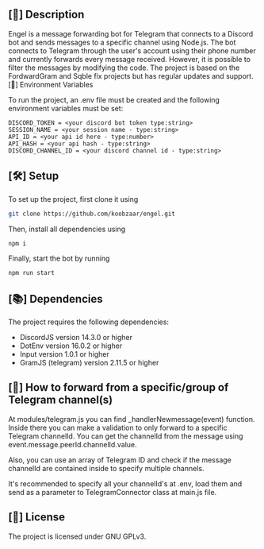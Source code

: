 ## [🚀] Description

Engel is a message forwarding bot for Telegram that connects to a Discord bot and sends messages to a specific channel using Node.js. The bot connects to Telegram through the user's account using their phone number and currently forwards every message received. However, it is possible to filter the messages by modifying the code. The project is based on the FordwardGram and Sqble fix projects but has regular updates and support.
[🔑] Environment Variables

To run the project, an .env file must be created and the following environment variables must be set:

```
DISCORD_TOKEN = <your discord bot token type:string>
SESSION_NAME = <your session name - type:string> 
API_ID = <your api id here - type:number>
API_HASH = <your api hash - type:string>
DISCORD_CHANNEL_ID = <your discord channel id - type:string>
```

## [🛠️] Setup

To set up the project, first clone it using

```bash
git clone https://github.com/koobzaar/engel.git
```
Then, install all dependencies using

```bash
npm i
```
Finally, start the bot by running

```bash
npm run start
```

## [📚] Dependencies

The project requires the following dependencies:

- DiscordJS version 14.3.0 or higher
- DotEnv version 16.0.2 or higher
- Input version 1.0.1 or higher
- GramJS (telegram) version 2.11.5 or higher

## [🔧] How to forward from a specific/group of Telegram channel(s)

At modules/telegram.js you can find _handlerNewmessage(event) function. Inside there you can make a validation to only forward to a specific Telegram channelId. You can get the channelId from the message using event.message.peerId.channelId.value.

Also, you can use an array of Telegram ID and check if the message channelId are contained inside to specify multiple channels.

It's recommended to specify all your channelId's at .env, load them and send as a parameter to TelegramConnector class at main.js file.
## [📜] License

The project is licensed under GNU GPLv3.
